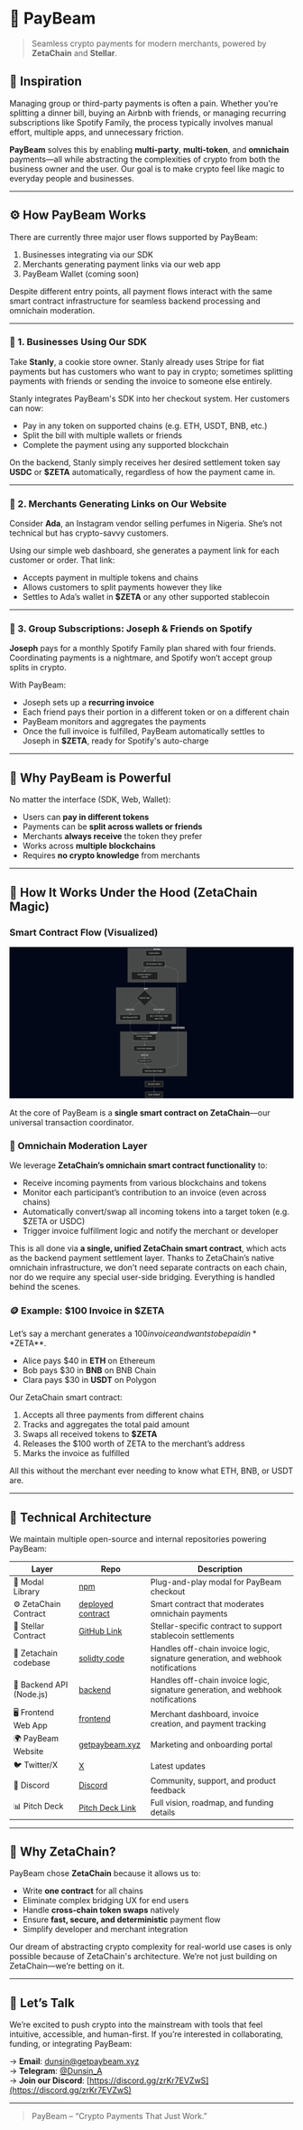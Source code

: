 # 💸 PayBeam

> Seamless crypto payments for modern merchants, powered by **ZetaChain** and **Stellar**.

## 🌟 Inspiration

Managing group or third-party payments is often a pain. Whether you're splitting a dinner bill, buying an Airbnb with friends, or managing recurring subscriptions like Spotify Family, the process typically involves manual effort, multiple apps, and unnecessary friction.

**PayBeam** solves this by enabling **multi-party**, **multi-token**, and **omnichain** payments—all while abstracting the complexities of crypto from both the business owner and the user. Our goal is to make crypto feel like magic to everyday people and businesses.

---

## ⚙️ How PayBeam Works

There are currently three major user flows supported by PayBeam:

1. Businesses integrating via our SDK
2. Merchants generating payment links via our web app
3. PayBeam Wallet (coming soon)

Despite different entry points, all payment flows interact with the same smart contract infrastructure for seamless backend processing and omnichain moderation.

---

### 🧩 1. Businesses Using Our SDK

Take **Stanly**, a cookie store owner. Stanly already uses Stripe for fiat payments but has customers who want to pay in crypto; sometimes splitting payments with friends or sending the invoice to someone else entirely.

Stanly integrates PayBeam's SDK into her checkout system. Her customers can now:

- Pay in any token on supported chains (e.g. ETH, USDT, BNB, etc.)
- Split the bill with multiple wallets or friends
- Complete the payment using any supported blockchain

On the backend, Stanly simply receives her desired settlement token say **USDC** or **$ZETA** automatically, regardless of how the payment came in.

---

### 🔗 2. Merchants Generating Links on Our Website

Consider **Ada**, an Instagram vendor selling perfumes in Nigeria. She’s not technical but has crypto-savvy customers.

Using our simple web dashboard, she generates a payment link for each customer or order. That link:

- Accepts payment in multiple tokens and chains
- Allows customers to split payments however they like
- Settles to Ada’s wallet in **$ZETA** or any other supported stablecoin

---

### 👥 3. Group Subscriptions: Joseph & Friends on Spotify

**Joseph** pays for a monthly Spotify Family plan shared with four friends. Coordinating payments is a nightmare, and Spotify won’t accept group splits in crypto.

With PayBeam:

- Joseph sets up a **recurring invoice**
- Each friend pays their portion in a different token or on a different chain
- PayBeam monitors and aggregates the payments
- Once the full invoice is fulfilled, PayBeam automatically settles to Joseph in **$ZETA**, ready for Spotify's auto-charge

---

## 🚀 Why PayBeam is Powerful

No matter the interface (SDK, Web, Wallet):

- Users can **pay in different tokens**
- Payments can be **split across wallets or friends**
- Merchants **always receive** the token they prefer
- Works across **multiple blockchains**
- Requires **no crypto knowledge** from merchants

---

## 🧠 How It Works Under the Hood (ZetaChain Magic)

### Smart Contract Flow (Visualized)
![payBeam](./mermaid-diagram.png)



At the core of PayBeam is a **single smart contract on ZetaChain**—our universal transaction coordinator.

### 🔄 Omnichain Moderation Layer

We leverage **ZetaChain’s omnichain smart contract functionality** to:

- Receive incoming payments from various blockchains and tokens
- Monitor each participant’s contribution to an invoice (even across chains)
- Automatically convert/swap all incoming tokens into a target token (e.g. $ZETA or USDC)
- Trigger invoice fulfillment logic and notify the merchant or developer

This is all done via **a single, unified ZetaChain smart contract**, which acts as the backend payment settlement layer. Thanks to ZetaChain’s native omnichain infrastructure, we don’t need separate contracts on each chain, nor do we require any special user-side bridging. Everything is handled behind the scenes.

### 🪙 Example: $100 Invoice in $ZETA

Let’s say a merchant generates a $100 invoice and wants to be paid in **$ZETA**.

- Alice pays $40 in **ETH** on Ethereum
- Bob pays $30 in **BNB** on BNB Chain
- Clara pays $30 in **USDT** on Polygon

Our ZetaChain smart contract:

1. Accepts all three payments from different chains
2. Tracks and aggregates the total paid amount
3. Swaps all received tokens to **$ZETA**
4. Releases the $100 worth of ZETA to the merchant’s address
5. Marks the invoice as fulfilled

All this without the merchant ever needing to know what ETH, BNB, or USDT are.


---

## 🧱 Technical Architecture

We maintain multiple open-source and internal repositories powering PayBeam:

| Layer | Repo | Description |
|------|------|-------------|
| 🔌 Modal Library | [npm](https://www.npmjs.com/package/paybeam-modal-library) | Plug-and-play modal for PayBeam checkout |
| ⚙️ ZetaChain Contract | [deployed contract](https://github.com/payBeam/payBeam-ZETA) | Smart contract that moderates omnichain payments |
| 🔗 Stellar Contract | [GitHub Link](https://github.com/payBeam/payBeam-soroban-contract) | Stellar-specific contract to support stablecoin settlements |
| 🧠 Zetachain codebase | [solidty code](https://github.com/backend) | Handles off-chain invoice logic, signature generation, and webhook notifications |
| 🧠 Backend API (Node.js) | [backend](https://github.com/backend) | Handles off-chain invoice logic, signature generation, and webhook notifications |
| 🖥️ Frontend Web App | [frontend](https://github.com/Paybeam) | Merchant dashboard, invoice creation, and payment tracking |
| 🌍 PayBeam Website | [getpaybeam.xyz](https://getpaybeam.xyz) | Marketing and onboarding portal |
| 🐦 Twitter/X | [X](https://x.com/paybeam_hq) | Latest updates |
| 💬 Discord | [Discord](https://discord.gg/zrKr7EVZwS) | Community, support, and product feedback |
| 📊 Pitch Deck | [Pitch Deck Link](https://www.canva.com/design/DAGem4zFsac/51pkjQd2S0MDsZRZb-j28w/edit?utm_content=DAGem4zFsac&utm_campaign=designshare&utm_medium=link2&utm_source=sharebutton) | Full vision, roadmap, and funding details |

---

## 🤝 Why ZetaChain?

PayBeam chose **ZetaChain** because it allows us to:

- Write **one contract** for all chains
- Eliminate complex bridging UX for end users
- Handle **cross-chain token swaps** natively
- Ensure **fast, secure, and deterministic** payment flow
- Simplify developer and merchant integration

Our dream of abstracting crypto complexity for real-world use cases is only possible because of ZetaChain's architecture. We’re not just building on ZetaChain—we’re betting on it.

---

## 👋 Let’s Talk

We’re excited to push crypto into the mainstream with tools that feel intuitive, accessible, and human-first. If you’re interested in collaborating, funding, or integrating PayBeam:

→ **Email**: dunsin@getpaybeam.xyz  
→ **Telegram**: [@Dunsin_A](https://web.telegram.org/k/#@Dunsin_A)  
→ **Join our Discord**: [https://discord.gg/zrKr7EVZwS](https://discord.gg/zrKr7EVZwS)

---

> PayBeam – “Crypto Payments That Just Work.”
